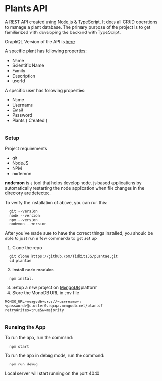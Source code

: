# Plants API

A REST API created using Node.js & TypeScript. It does all CRUD operations to manage a plant database. The primary purpose of the project is to get familiarized with developing the backend with TypeScript.

GraphQL Version of the API is [here](https://github.com/TidbitsJS/PlantQL)

A specific plant has following properties:
* Name
* Scientific Name
* Family
* Description
* userId

A specific user has following properties:
* Name
* Username
* Email
* Password
* Plants ( Created )


#

### Setup

Project requirements

- git
- NodeJS
- NPM
- nodemon

**nodemon** is a tool that helps develop node. js based applications by automatically restarting the node application when file changes in the directory are detected.

To verify the installation of above, you can run this:

```shell
  git --version
  node --version
  npm --version
  nodemon --version
```

After you've made sure to have the correct things installed, you should be able to just run a few commands to get set up:

1. Clone the repo

```shell
  git clone https://github.com/TidbitsJS/plantae.git
  cd plantae
```

2. Install node modules

```shell
  npm install
```

3. Setup a new project on [MongoDB](https://www.mongodb.com/) platform
4. Store the MonoDB URL in env file

```text
MONGO_URL=mongodb+srv://<username>:<password>@cluster0.eqcqa.mongodb.net/plants?retryWrites=true&w=majority
```

#

### Running the App

To run the app, run the command:

```shell
  npm start
```

To run the app in debug mode, run the command:

```shell
  npm run debug
```

Local server will start running on the port 4040
